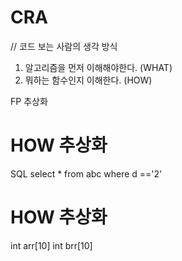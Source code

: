 # CRA

// 코드 보는 사람의 생각 방식

1. 알고리즘을 먼저 이해해야한다. (WHAT)
2. 뭐하는 함수인지 이해한다. (HOW)

FP 추상화 

HOW 추상화
=====
SQL
select * from abc where d =='2'

HOW 추상화
=====
int arr[10]
int brr[10]

